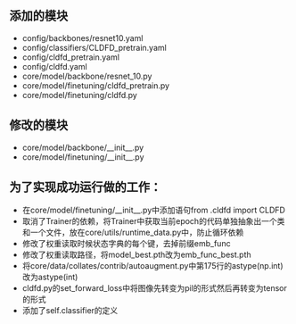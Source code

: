 ## 添加的模块
- config/backbones/resnet10.yaml
- config/classifiers/CLDFD_pretrain.yaml
- config/cldfd_pretrain.yaml
- config/cldfd.yaml
- core/model/backbone/resnet_10.py
- core/model/finetuning/cldfd_pretrain.py
- core/model/finetuning/cldfd.py

## 修改的模块
- core/model/backbone/\_\_init\_\_.py
- core/model/finetuning/\_\_init\_\_.py

## 为了实现成功运行做的工作：
- 在core/model/finetuning/\_\_init\_\_.py中添加语句from .cldfd import CLDFD
- 取消了Trainer的依赖，将Trainer中获取当前epoch的代码单独抽象出一个类和一个文件，放在core/utils/runtime_data.py中，防止循环依赖
- 修改了权重读取时候状态字典的每个键，去掉前缀emb_func
- 修改了权重读取路径，将model_best.pth改为emb_func_best.pth
- 将core/data/collates/contrib/autoaugment.py中第175行的astype(np.int)改为astype(int)
- cldfd.py的set_forward_loss中将图像先转变为pil的形式然后再转变为tensor的形式
- 添加了self.classifier的定义